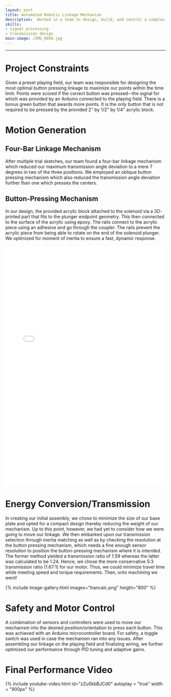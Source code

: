 ```yaml
---
layout: post
title: Automated Robotic Linkage Mechanism
description:  Worked in a team to design, build, and control a complex linkage mechanism to rapidly press arcade buttons in sequence
skills: 
- signal processing
- transmission design
main-image: /IMG_6858.jpg
---
```


---
# Project Constraints
Given a preset playing field, our team was responsible for designing the most optimal button pressing linkage to maximize our points within the time limit. Points were scored if the correct button was pressed--the signal for which was provided by an Arduino connected to the playing field. There is a bonus green button that awards more points. It is the only button that is not required to be pressed by the provided 2" by 1/2" by 1/4" acrylic block.

# Motion Generation
## Four-Bar Linkage Mechanism
After multiple trial sketches, our team found a four-bar linkage mechanism which reduced our maximum transmission angle deviation to a mere 7 degrees in two of the three positions. We employed an oblique button pressing mechanism which also reduced the transmission angle deviation further than one which presses the centers.

## Button-Pressing Mechanism
In our design, the provided acrylic block attached to the solenoid via a 3D-printed part that fits to the plunger endpoint geometry.  This then connected to the surface of the acrylic using epoxy. The rails connect to the acrylic piece using an adhesive and go through the coupler. The rails prevent the acrylic piece from being able to rotate on the end of the solenoid plunger. We optimized for moment of inertia to ensure a fast, dynamic response.

<style>
  .pdf-container {
    position: relative;
    width: 100%;
    padding-bottom: 150%; /* Adjust for aspect ratio */
    height: 0;
  }
  .pdf-container iframe {
    position: absolute;
    top: 0;
    left: 0;
    width: 100%;
    height: 100%;
    border: none;
  }

  /* Hide iframe on small screens and show a download link */
  @media (max-width: 768px) {
    .pdf-container { display: none; }
    .mobile-pdf-link { display: block; text-align: center; }
  }
</style>

<div class="pdf-container">
  <iframe src="/assets/images/Full Assembly.pdf"></iframe>
</div>

<p class="mobile-pdf-link" style="display: none;">
  <a href="/assets/images/Full Assembly.pdf" target="_blank">📄 Open PDF</a>
</p>


# Energy Conversion/Transmission
In creating our initial assembly, we chose to minimize the size of our base plate and opted for a compact design thereby reducing the weight of our mechanism. Up to this point, however, we had yet to consider how we were going to move our linkage. We then embarked upon our transmission selection through inertia matching as well as by checking the resolution at the button pressing mechanism, which needs a fine enough sensor resolution to position the button-pressing mechanism where it is intended. The former method yielded a transmission ratio of 1.59 whereas the latter was calculated to be 1.24. Hence, we chose the more conservative 5:3 transmission ratio (1.67:1) for our motor. Thus, we could minimize travel time while meeting speed and torque requirements. Then, onto machining we went!

{% include image-gallery.html images="trancalc.png" height="800" %}

# Safety and Motor Control
A combination of sensors and controllers were used to move our mechanism into the desired positiion/orientation to press each button. This was achieved with an Arduino microcontroller board. For safety, a toggle switch was used in case the mechanism ran into any issues. After assembling our linkage on the playing field and finalizing wiring, we further optimized our performance through PID tuning and adaptive gains.

# Final Performance Video
{% include youtube-video.html id="zZu0kbBJCd0" autoplay = "true" width = "900px" %}
